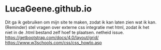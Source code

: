 # LucaGeene.github.io
Dit ga ik gebruiken om mijn site te maken, zodat ik kan laten zien wat ik kan.
(Reminder) stel vragen over externe css integratie met html, zodat ik het niet in de .html bestand zelf hoef te plaatsen. netheid issue.
https://getbootstrap.com/docs/4.0/layout/grid/
https://www.w3schools.com/css/css_howto.asp